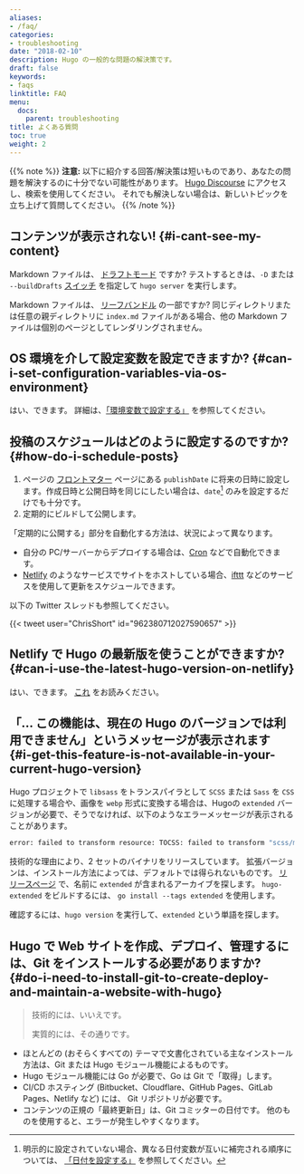 ```yaml
---
aliases:
- /faq/
categories:
- troubleshooting
date: "2018-02-10"
description: Hugo の一般的な問題の解決策です。
draft: false
keywords:
- faqs
linktitle: FAQ
menu:
  docs:
    parent: troubleshooting
title: よくある質問
toc: true
weight: 2
---
```


{{% note %}}
**注意:** 以下に紹介する回答/解決策は短いものであり、あなたの問題を解決するのに十分でない可能性があります。 [Hugo Discourse](https://discourse.gohugo.io/) にアクセスし、検索を使用してください。 それでも解決しない場合は、新しいトピックを立ち上げて質問してください。
{{% /note %}}

## コンテンツが表示されない! {#i-cant-see-my-content}

Markdown ファイルは、 [ドラフトモード](https://gohugo.io/content-management/front-matter/#front-matter-variables) ですか? テストするときは、`-D` または `--buildDrafts` [スイッチ](https://gohugo.io/getting-started/usage/#draft-future-and-expired-content) を指定して `hugo server` を実行します。

Markdown ファイルは、 [リーフバンドル](/content-management/page-bundles/) の一部ですか? 同じディレクトリまたは任意の親ディレクトリに `index.md` ファイルがある場合、他の Markdown ファイルは個別のページとしてレンダリングされません。

## OS 環境を介して設定変数を設定できますか? {#can-i-set-configuration-variables-via-os-environment}

はい、できます。 詳細は、[「環境変数で設定する」](/getting-started/configuration/#configure-with-environment-variables) を参照してください。

## 投稿のスケジュールはどのように設定するのですか? {#how-do-i-schedule-posts}

1. ページの [フロントマター](/content-management/front-matter/) ページにある `publishDate` に将来の日時に設定します。作成日時と公開日時を同じにしたい場合は、`date`[^date-hierarchy] のみを設定するだけでも十分です。
2. 定期的にビルドして公開します。

「定期的に公開する」部分を自動化する方法は、状況によって異なります。

* 自分の PC/サーバーからデプロイする場合は、[Cron](https://en.wikipedia.org/wiki/Cron) などで自動化できます。
* [Netlify](https://www.netlify.com/) のようなサービスでサイトをホストしている場合、[ifttt](https://ifttt.com/date_and_time) などのサービスを使用して更新をスケジュールできます。

以下の Twitter スレッドも参照してください。

{{< tweet user="ChrisShort" id="962380712027590657" >}}

[^date-hierarchy]: 明示的に設定されていない場合、異なる日付変数が互いに補完される順序については、 [「日付を設定する」](https://gohugo.io/getting-started/configuration/#configure-dates) を参照してください。

## Netlify で Hugo の最新版を使うことができますか? {#can-i-use-the-latest-hugo-version-on-netlify}

はい、できます。 [これ](/hosting-and-deployment/hosting-on-netlify/#configure-hugo-version-in-netlify) をお読みください。

## 「... この機能は、現在の Hugo のバージョンでは利用できません」というメッセージが表示されます {#i-get-this-feature-is-not-available-in-your-current-hugo-version}

Hugo プロジェクトで `libsass` をトランスパイラとして `SCSS` または `Sass` を `CSS` に処理する場合や、画像を `webp` 形式に変換する場合は、Hugoの `extended` バージョンが必要で、そうでなければ、以下のようなエラーメッセージが表示されることがあります。

```bash
error: failed to transform resource: TOCSS: failed to transform "scss/main.scss" (text/x-scss): this feature is not available in your current Hugo version
```

技術的な理由により、2 セットのバイナリをリリースしています。 拡張バージョンは、インストール方法によっては、デフォルトでは得られないものです。 [リリースページ](https://github.com/gohugoio/hugo/releases) で、名前に `extended` が含まれるアーカイブを探します。 `hugo-extended` をビルドするには、 `go install --tags extended` を使用します。

確認するには、`hugo version` を実行して、`extended` という単語を探します。

## Hugo で Web サイトを作成、デプロイ、管理するには、Git をインストールする必要がありますか? {#do-i-need-to-install-git-to-create-deploy-and-maintain-a-website-with-hugo}

> 技術的には、いいえです。
>
> 実質的には、その通りです。

* ほとんどの (おそらくすべての) テーマで文書化されている主なインストール方法は、Git または Hugo モジュール機能によるものです。
* Hugo モジュール機能には Go が必要で、Go は Git で「取得」します。
* CI/CD ホスティング (Bitbucket、Cloudflare、GitHub Pages、GitLab Pages、Netlify など) には、 Git リポジトリが必要です。
* コンテンツの正規の「最終更新日」は、Git コミッターの日付です。 他のものを使用すると、エラーが発生しやすくなります。
